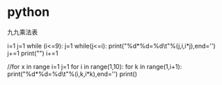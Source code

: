 # python
九九乘法表

i=1
j=1
while (i<=9):
    j=1
    while(j<=i):
        print("%d*%d=%d\t"%(j,i,i*j),end='')
        j+=1
    print("")
    i+=1





//for x in range
i=1
j=1
for i in range(1,10):
    for k in range(1,i+1):
        print("%d*%d=%d\t"%(i,k,i*k),end='')
    print()

